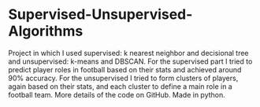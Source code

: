 # Supervised-Unsupervised-Algorithms
Project in which I used supervised: k nearest neighbor and decisional tree and unsupervised: k-means and DBSCAN. For the supervised part I tried to predict player roles in football based on their stats and achieved around 90% accuracy. For the unsupervised I tried to form clusters of players, again based on their stats, and each cluster to define a main role in a football team. More details of the code on GitHub. Made in python.
